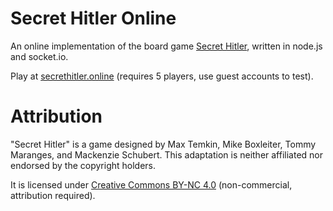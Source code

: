# Secret Hitler Online
An online implementation of the board game [Secret Hitler](http://secrethitler.com), written in node.js and socket.io.

Play at [secrethitler.online](https://secrethitler.online) (requires 5 players, use guest accounts to test).

# Attribution
"Secret Hitler" is a game designed by Max Temkin, Mike Boxleiter, Tommy Maranges, and Mackenzie Schubert. This adaptation is neither affiliated nor endorsed by the copyright holders.

It is licensed under [Creative Commons BY-NC 4.0](https://creativecommons.org/licenses/by-nc/4.0/) (non-commercial, attribution required).

